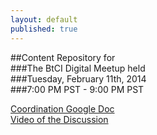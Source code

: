 ```yaml
---
layout: default
published: true
---  
```

##Content Repository for  
###The BtCI Digital Meetup held  
###Tuesday, February 11th, 2014  
###7:00 PM PST - 9:00 PM PST  
  
[Coordination Google Doc](https://docs.google.com/spreadsheet/ccc?key=0Aqe_OvhjNeDPdHF4b2pfaDVHUzYzSktEZ0xhRTBmdUE#gid=0)   
[Video of the Discussion](http://www.youtube.com/watch?v=Cyovios9s1Y)    
